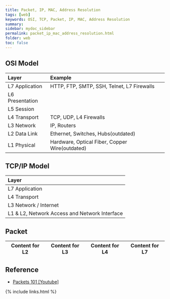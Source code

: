 ```yaml
---
title: Packet, IP, MAC, Address Resolution
tags: [web]
keywords: OSI, TCP, Packet, IP, MAC, Address Resolution
summary:
sidebar: mydoc_sidebar
permalink: packet_ip_mac_address_resolution.html
folder: web
toc: false
---
```


## OSI Model
| Layer | Example |
|:----|:----|
| L7 Application | HTTP, FTP, SMTP, SSH, Telnet, L7 Firewalls
| L6 Presentation | 
| L5 Session |
| L4 Transport | TCP, UDP, L4 Firewalls
| L3 Network | IP, Routers
| L2 Data Link | Ethernet, Switches, Hubs(outdated)
| L1 Physical | Hardware, Optical Fiber, Copper Wire(outdated)

## TCP/IP Model
| Layer |
|:----|
| L7 Application
| L4 Transport
| L3 Network / Internet
| L1 & L2, Network Access and Network Interface



## Packet
| Content for L2 | Content for L3 | Content for L4 |      Content for L7      |
|----|----|----|----|




## Reference

* [Packets 101 [Youtube]](https://www.youtube.com/watch?v=4o3trxRk8Wg)

{% include links.html %}
